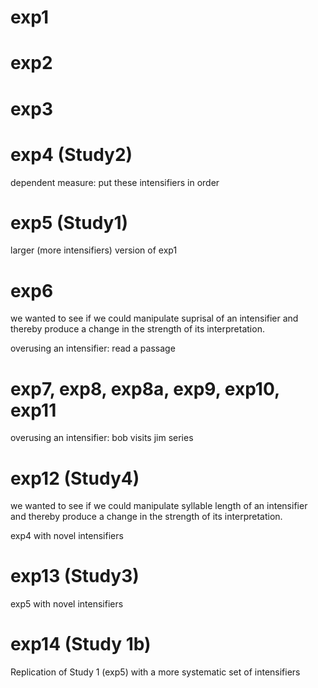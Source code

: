 # exp1

# exp2

# exp3

# exp4 (Study2)

dependent measure: put these intensifiers in order

# exp5 (Study1)

larger (more intensifiers) version of exp1

# exp6

we wanted to see if we could manipulate suprisal of an intensifier and thereby produce a change in the strength of its interpretation.

overusing an intensifier: read a passage

# exp7, exp8, exp8a, exp9, exp10, exp11

overusing an intensifier: bob visits jim series

# exp12 (Study4)

we wanted to see if we could manipulate syllable length of an intensifier and thereby produce a change in the strength of its interpretation.

exp4 with novel intensifiers

# exp13 (Study3)

exp5 with novel intensifiers

# exp14 (Study 1b)

Replication of Study 1 (exp5) with a more systematic set of intensifiers

